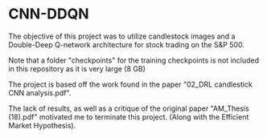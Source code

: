 # CNN-DDQN

The objective of this project was to utilize candlestock images and a Double-Deep Q-network architecture for stock trading on the S&P 500.

Note that a folder "checkpoints" for the training checkpoints is not included in this repository as it is very large (8 GB)

The project is based off the work found in the paper "02_DRL candlestick CNN analysis.pdf". 

The lack of results, as well as a critique of the original paper "AM_Thesis (18).pdf" motivated me to terminate this project. (Along with the Efficient Market Hypothesis).